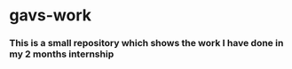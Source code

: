 # gavs-work

### This is a small repository which shows the work I have done in my 2 months internship
